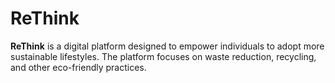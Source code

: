 # ReThink

**ReThink** is a digital platform designed to empower individuals to adopt more sustainable lifestyles. 
The platform focuses on waste reduction, recycling, and other eco-friendly practices.
